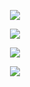 <p align="center">
<img src="https://readme-typing-svg.herokuapp.com?color=%2336BCF7&center=true&vCenter=true&lines=Welcome+To+My+Github+Fajri+XD" />
</p>

<p align="center">
<img src="https://readme-typing-svg.herokuapp.com?color=%2336BCF7&center=true&vCenter=true&lines=Welcome+To+My++Fajri+XD+2024" />
</p>

<p align="center">
<img src="https://readme-typing-svg.herokuapp.com?color=%2336BCF7&center=true&vCenter=true&lines=Sampai+Ketemu+Di+Tahun+3000" />
</p>

<p align="center">
<img src="https://readme-typing-svg.herokuapp.com?color=%2336BCF7&center=true&vCenter=true&lines=Kalo+ingin+sewa+hubungi+082253879282" />
</p>

<!---
Pjri/Pjri is a ✨ special ✨ repository because its `README.md` (this file) appears on your GitHub profile.
You can click the Preview link to take a look at your changes.
--->
